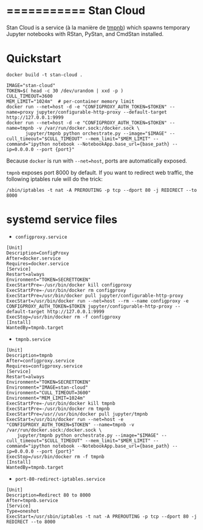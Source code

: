 ===========
Stan Cloud
===========

Stan Cloud is a service (à la manière de [tmpnb](https://github.com/jupyter/tmpnb))
which spawns temporary Jupyter notebooks with RStan, PyStan, and CmdStan installed.

Quickstart
==========

    docker build -t stan-cloud .

    IMAGE="stan-cloud"
    TOKEN=$( head -c 30 /dev/urandom | xxd -p )
    CULL_TIMEOUT=3600
    MEM_LIMIT="1024m"  # per-container memory limit
    docker run --net=host -d -e "CONFIGPROXY_AUTH_TOKEN=$TOKEN" --name=proxy jupyter/configurable-http-proxy --default-target http://127.0.0.1:9999
    docker run --net=host -d -e "CONFIGPROXY_AUTH_TOKEN=$TOKEN" --name=tmpnb -v /var/run/docker.sock:/docker.sock \
           jupyter/tmpnb python orchestrate.py --image="$IMAGE" --cull_timeout="$CULL_TIMEOUT" --mem_limit="$MEM_LIMIT" --command="ipython notebook --NotebookApp.base_url={base_path} --ip=0.0.0.0 --port {port}"

Because ``docker`` is run with ``--net=host``, ports are automatically exposed.

``tmpnb`` exposes port 8000 by default. If you want to redirect web traffic, the following iptables
rule will do the trick:

    /sbin/iptables -t nat -A PREROUTING -p tcp --dport 80 -j REDIRECT --to 8000

systemd service files
=====================

- ``configproxy.service``

```
[Unit]
Description=ConfigProxy
After=docker.service
Requires=docker.service
[Service]
Restart=always
Environment="TOKEN=SECRETTOKEN"
ExecStartPre=-/usr/bin/docker kill configproxy
ExecStartPre=-/usr/bin/docker rm configproxy
ExecStartPre=/usr/bin/docker pull jupyter/configurable-http-proxy
ExecStart=/usr/bin/docker run --net=host --rm --name configproxy -e CONFIGPROXY_AUTH_TOKEN=$TOKEN jupyter/configurable-http-proxy --default-target http://127.0.0.1:9999
ExecStop=/usr/bin/docker rm -f configproxy
[Install]
WantedBy=tmpnb.target
```

- ``tmpnb.service``

```
[Unit]
Description=tmpnb
After=configproxy.service
Requires=configproxy.service
[Service]
Restart=always
Environment="TOKEN=SECRETTOKEN"
Environment="IMAGE=stan-cloud"
Environment="CULL_TIMEOUT=3600"
Environment="MEM_LIMIT=1024m"
ExecStartPre=-/usr/bin/docker kill tmpnb
ExecStartPre=-/usr/bin/docker rm tmpnb
ExecStartPre=/usr//usr/bin/docker pull jupyter/tmpnb
ExecStart=/usr/bin/docker run --net=host -e "CONFIGPROXY_AUTH_TOKEN=$TOKEN" --name=tmpnb -v /var/run/docker.sock:/docker.sock \
    jupyter/tmpnb python orchestrate.py --image="$IMAGE" --cull_timeout="$CULL_TIMEOUT" --mem_limit="$MEM_LIMIT" --command="ipython notebook --NotebookApp.base_url={base_path} --ip=0.0.0.0 --port {port}"
ExecStop=/usr/bin/docker rm -f tmpnb
[Install]
WantedBy=tmpnb.target
```

- ``port-80-redirect-iptables.service``

```
[Unit]
Description=Redirect 80 to 8000
After=tmpnb.service
[Service]
Type=oneshot
ExecStart=/usr/sbin/iptables -t nat -A PREROUTING -p tcp --dport 80 -j REDIRECT --to 8000
```
